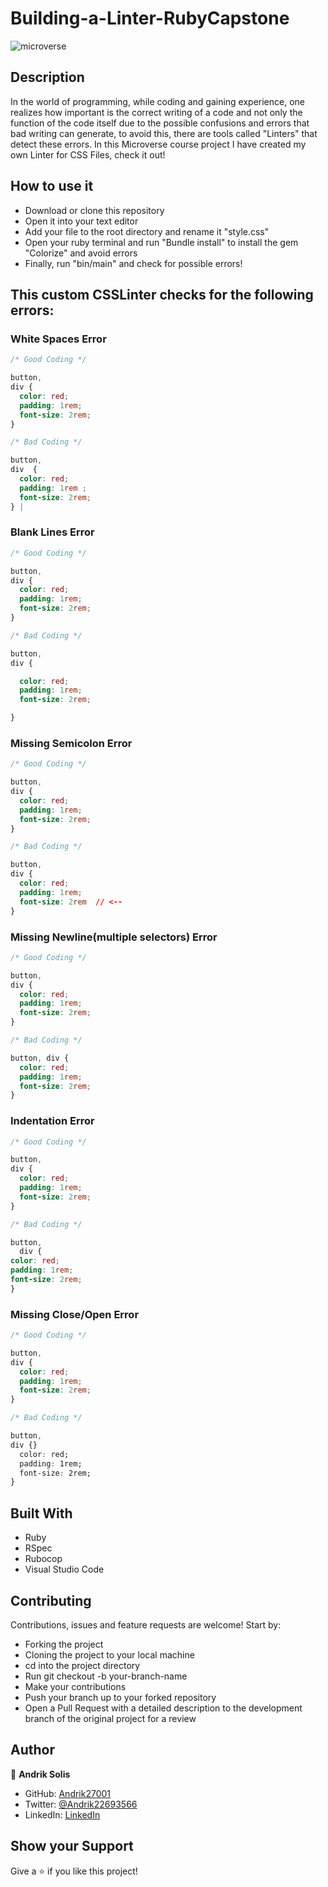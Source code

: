 # Building-a-Linter-RubyCapstone

![microverse](https://camo.githubusercontent.com/3a5835d4f56c57cec85939ac345e43fef164c178/68747470733a2f2f696d672e736869656c64732e696f2f62616467652f4d6963726f76657273652d626c756576696f6c6574)


## Description

In the world of programming, while coding and gaining experience, one realizes how important is the correct writing of a code and not only the function of the code itself due to the possible confusions and errors that bad writing can generate, to avoid this, there are tools called "Linters" that detect these errors. In this Microverse course project I have created my own Linter for CSS Files, check it out!


## How to use it

- Download or clone this repository
- Open it into your text editor
- Add your file to the root directory and rename it "style.css"
- Open your ruby terminal and run "Bundle install" to install the gem "Colorize" and avoid errors
- Finally, run "bin/main" and check for possible errors!


## This custom CSSLinter checks for the following errors:

### White Spaces Error

```css
/* Good Coding */

button,
div {
  color: red;
  padding: 1rem;
  font-size: 2rem;
}

/* Bad Coding */

button,
div  {
  color: red;
  padding: 1rem ;
  font-size: 2rem;
} |
```

### Blank Lines Error

```css
/* Good Coding */

button,
div {
  color: red;
  padding: 1rem;
  font-size: 2rem;
}

/* Bad Coding */

button,
div {

  color: red;
  padding: 1rem;
  font-size: 2rem;

}
```

### Missing Semicolon Error

```css
/* Good Coding */

button,
div {
  color: red;
  padding: 1rem;
  font-size: 2rem;
}

/* Bad Coding */

button,
div {
  color: red;
  padding: 1rem;
  font-size: 2rem  // <--
}
```

### Missing Newline(multiple selectors) Error

```css
/* Good Coding */

button,
div {
  color: red;
  padding: 1rem;
  font-size: 2rem;
}

/* Bad Coding */

button, div {
  color: red;
  padding: 1rem;
  font-size: 2rem;
}
```

### Indentation Error

```css
/* Good Coding */

button,
div {
  color: red;
  padding: 1rem;
  font-size: 2rem;
}

/* Bad Coding */

button,
  div {
color: red;
padding: 1rem;
font-size: 2rem;
}
```

### Missing Close/Open Error

```css
/* Good Coding */

button,
div {
  color: red;
  padding: 1rem;
  font-size: 2rem;
}

/* Bad Coding */

button,
div {}
  color: red;
  padding: 1rem;
  font-size: 2rem;
}
```


## Built With

- Ruby
- RSpec
- Rubocop
- Visual Studio Code


## Contributing

Contributions, issues and feature requests are welcome! Start by:

  - Forking the project
  - Cloning the project to your local machine
  - cd into the project directory
  - Run git checkout -b your-branch-name
  - Make your contributions
  - Push your branch up to your forked repository
  - Open a Pull Request with a detailed description to the development branch of the original project for a review


## Author 

👤 **Andrik Solis**
- GitHub: [Andrik27001](https://github.com/Andrik27001)
- Twitter: [@Andrik22693566](https://twitter.com/Andrik22693566)
- LinkedIn: [LinkedIn](https://www.linkedin.com/in/andrik-solis-paniagua-a0ab251b5/)


## Show your Support

Give a ⭐ if you like this project!